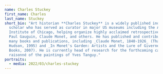 ```yaml
---
name: Charles Stuckey
first_name: Charles
last_name: Stuckey
short_bio: "Art historian **Charles Stuckey** is a widely published independent
  scholar who has served as curator in major US museums including the Art
  Institute of Chicago, helping organize highly acclaimed retrospectives for
  Paul Gauguin, Claude Monet, and others. He has published and contributed to
  many books and publications, including _Claude Monet, 1840-1926_ (Thames and
  Hudson, 1995) and _In Monet's Garden: Artists and the Lure of Giverney_ (Scala
  Books, 2007). He is currently head of research for the forthcoming catalogue
  raisonné of the paintings of Yves Tanguy."
portraits:
  - media: 2022/03/charles-stuckey
---
```

